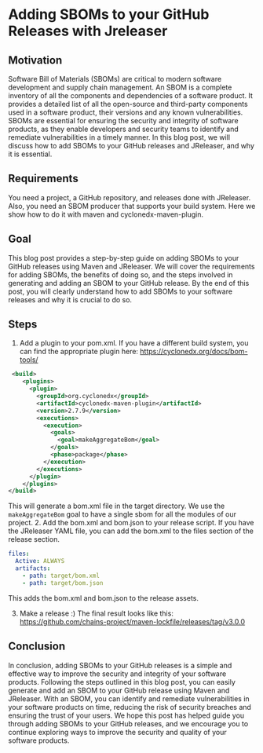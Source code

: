 # Adding SBOMs to your GitHub Releases with Jreleaser

## Motivation
Software Bill of Materials (SBOMs) are critical to modern software development and supply chain management. 
An SBOM is a complete inventory of all the components and dependencies of a software product. 
It provides a detailed list of all the open-source and third-party components used in a software product, their versions and any known vulnerabilities.
SBOMs are essential for ensuring the security and integrity of software products, as they enable developers and security teams to identify and remediate vulnerabilities in a timely manner.
In this blog post, we will discuss how to add SBOMs to your GitHub releases and JReleaser, and why it is essential.

## Requirements

You need a project, a GitHub repository, and releases done with JReleaser.
Also, you need an SBOM producer that supports your build system. 
Here we show how to do it with maven and cyclonedx-maven-plugin.

## Goal 

This blog post provides a step-by-step guide on adding SBOMs to your GitHub releases using Maven and JReleaser.
We will cover the requirements for adding SBOMs, the benefits of doing so, and the steps involved in generating and adding an SBOM to your GitHub release.
By the end of this post, you will clearly understand how to add SBOMs to your software releases and why it is crucial to do so.

## Steps

1. Add a plugin to your pom.xml. If you have a different build system, you can find the appropriate plugin here: https://cyclonedx.org/docs/bom-tools/
 
```xml
 <build>
    <plugins>
      <plugin>
        <groupId>org.cyclonedx</groupId>
        <artifactId>cyclonedx-maven-plugin</artifactId>
        <version>2.7.9</version>
        <executions>
          <execution>
            <goals>
              <goal>makeAggregateBom</goal>
            </goals>
            <phase>package</phase>
          </execution>
        </executions>
      </plugin>
    </plugins>
</build>
```
This will generate a bom.xml file in the target directory. We use the `makeAggregateBom` goal to have a single sbom for all the modules of our project.
2. Add the bom.xml and bom.json to your release script.
If you have the JReleaser YAML file, you can add the bom.xml to the files section of the release section.

```yaml
files:
  Active: ALWAYS
  artifacts:
    - path: target/bom.xml
    - path: target/bom.json
```

This adds the bom.xml and bom.json to the release assets.  

3. Make a release  :)
The final result looks like this: https://github.com/chains-project/maven-lockfile/releases/tag/v3.0.0

## Conclusion
In conclusion, adding SBOMs to your GitHub releases is a simple and effective way to improve the security and integrity of your software products. Following the steps outlined in this blog post, you can easily generate and add an SBOM to your GitHub release using Maven and JReleaser. With an SBOM, you can identify and remediate vulnerabilities in your software products on time, reducing the risk of security breaches and ensuring the trust of your users. We hope this post has helped guide you through adding SBOMs to your GitHub releases, and we encourage you to continue exploring ways to improve the security and quality of your software products.

